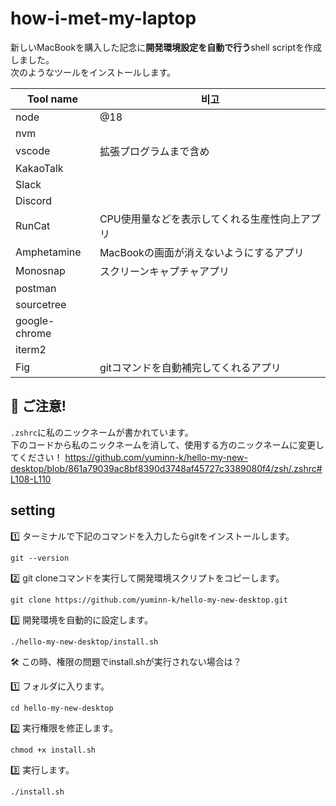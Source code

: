 # how-i-met-my-laptop

新しいMacBookを購入した記念に**開発環境設定を自動で行う**shell scriptを作成しました。<br>
次のようなツールをインストールします。

| Tool name     | 비고                                 |
| ------------- | ------------------------------------ |
| node          | @18                                  |
| nvm           |                                      |
| vscode        | 拡張プログラムまで含め                |
| KakaoTalk     |                                      |
| Slack         |                                      |
| Discord       |                                      |
| RunCat        | CPU使用量などを表示してくれる生産性向上アプリ |
| Amphetamine   | MacBookの画面が消えないようにするアプリ    |
| Monosnap      | スクリーンキャプチャアプリ                       |
| postman       |                                      |
| sourcetree    |                                      |
| google-chrome |                                      |
| iterm2        |                                      |
| Fig           | gitコマンドを自動補完してくれるアプリ      |

## 🚨 ご注意!

`.zshrc`に私のニックネームが書かれています。<br>
下のコードから私のニックネームを消して、使用する方のニックネームに変更してください！
https://github.com/yuminn-k/hello-my-new-desktop/blob/861a79039ac8bf8390d3748af45727c3389080f4/zsh/.zshrc#L108-L110

## setting

1️⃣ ターミナルで下記のコマンドを入力したらgitをインストールします。

```
git --version
```

2️⃣ git cloneコマンドを実行して開発環境スクリプトをコピーします。

```
git clone https://github.com/yuminn-k/hello-my-new-desktop.git
```

3️⃣ 開発環境を自動的に設定します。

```
./hello-my-new-desktop/install.sh
```

🛠 この時、権限の問題でinstall.shが実行されない場合は？

1️⃣ フォルダに入ります。

```
cd hello-my-new-desktop
```

2️⃣ 実行権限を修正します。

```
chmod +x install.sh
```

3️⃣ 実行します。

```
./install.sh
```
